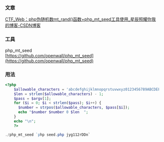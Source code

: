 ### 文章
[CTF_Web：php伪随机数mt_rand()函数+php_mt_seed工具使用_星辰照耀你我的博客-CSDN博客](https://blog.csdn.net/qq_35493457/article/details/124080444)
### 工具
php_mt_seed<br />[https://github.com/openwall/php_mt_seed](https://github.com/openwall/php_mt_seed)
### 用法
```php
<?php
    $allowable_characters = 'abcdefghijklmnopqrstuvwxyz0123456789ABCDEFGHIJKLMNOPQRSTUVWXYZ';
    $len = strlen($allowable_characters) - 1;
    $pass = $argv[1];
    for ($i = 0; $i < strlen($pass); $i++) {
      $number = strpos($allowable_characters, $pass[$i]);
      echo "$number $number 0 $len  ";
    }
    echo "\n";
    ?>
```
```powershell
./php_mt_seed `php seed.php jyg112rDDn`
```
